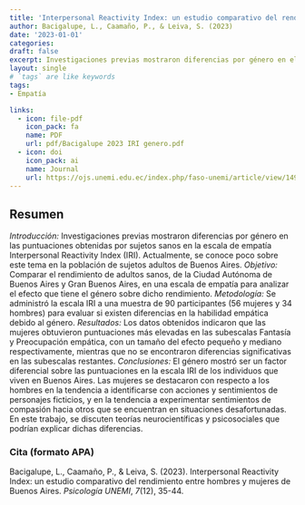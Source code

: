 ```yaml
---
title: 'Interpersonal Reactivity Index: un estudio comparativo del rendimiento entre hombres y mujeres de Buenos Aires'
author: Bacigalupe, L., Caamaño, P., & Leiva, S. (2023)
date: '2023-01-01'
categories:
draft: false
excerpt: Investigaciones previas mostraron diferencias por género en el rendimiento de la escala de empatía Interpersonal Reactivity Index (IRI). Con el objetivo de replicar dichos resultados en una muestra de Buenos Aires, analizamos las diferencias de rendimiento entre hombres y mujeres de esa provincia en la escala IRI.
layout: single
# `tags` are like keywords
tags:
- Empatía

links:
  - icon: file-pdf
    icon_pack: fa
    name: PDF
    url: pdf/Bacigalupe 2023 IRI genero.pdf
  - icon: doi
    icon_pack: ai
    name: Journal
    url: https://ojs.unemi.edu.ec/index.php/faso-unemi/article/view/1498
---
```

## Resumen

*Introducción:* Investigaciones previas mostraron diferencias por género en las puntuaciones obtenidas por sujetos sanos en la escala de empatía Interpersonal Reactivity Index (IRI). Actualmente, se conoce poco sobre este tema en la población de sujetos adultos de Buenos Aires. *Objetivo:* Comparar el rendimiento de adultos sanos, de la Ciudad Autónoma de Buenos Aires y Gran Buenos Aires, en una escala de empatía para analizar el efecto que tiene el género sobre dicho rendimiento. *Metodología:* Se administró la escala IRI a una muestra de 90 participantes (56 mujeres y 34 hombres) para evaluar si existen diferencias en la habilidad empática debido al género. *Resultados:* Los datos obtenidos indicaron que las mujeres obtuvieron puntuaciones más elevadas en las subescalas Fantasía y Preocupación empática, con un tamaño del efecto pequeño y mediano respectivamente, mientras que no se encontraron diferencias significativas en las subescalas restantes. *Conclusiones:* El género mostró ser un factor diferencial sobre las puntuaciones en la escala IRI de los individuos que viven en Buenos Aires. Las mujeres se destacaron con respecto a los hombres en la tendencia a identificarse con acciones y sentimientos de personajes ficticios, y en la tendencia a experimentar sentimientos de compasión hacia otros que se encuentran en situaciones desafortunadas. En este trabajo, se discuten teorías neurocientíficas y psicosociales que podrían explicar dichas diferencias.

### Cita (formato APA)

Bacigalupe, L., Caamaño, P., & Leiva, S. (2023). Interpersonal Reactivity Index: un estudio comparativo del rendimiento entre hombres y mujeres de Buenos Aires. *Psicología UNEMI*, *7*(12), 35-44.
